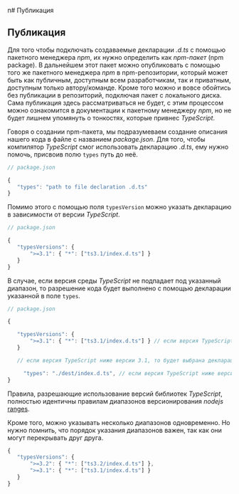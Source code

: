 п# Публикация
## Публикация


Для того чтобы подключать создаваемые декларации *.d.ts* с помощью пакетного менеджера *npm*, их нужно определить как *npm-пакет* (npm package). В дальнейшем этот пакет можно опубликовать с помощью того же пакетного менеджера *npm* в npm-репозитории, который может быть как публичным, доступным всем разработчикам, так и приватным, доступным только автору/команде. Кроме того можно и вовсе обойтись без публикации в репозиторий, подключая пакет с локального диска. Сама публикация здесь рассматриваться не будет, с этим процессом можно ознакомится в документации к пакетному менеджеру *npm*, но не будет лишнем упомянуть о тонкостях, которые привнес *TypeScript*.


Говоря о создании npm-пакета, мы подразумеваем создание описания нашего кода в файле с названием *package.json*. Для того, чтобы компилятор *TypeScript* смог использовать декларацию *.d.ts*, ему нужно помочь, присвоив полю `types` путь до неё.



`````ts
// package.json

{
   "types": "path to file declaration .d.ts"
}
`````

Помимо этого с помощью поля `typesVersion` можно указать декларацию в зависимости от версии *TypeScript*.

`````ts
// package.json

{
   "typesVersions": {
       ">=3.1": { "*": ["ts3.1/index.d.ts"] }
   }
}
`````

В случае, если версия среды *TypeScript* не подпадает под указанный диапазон, то разрешение кода будет выполнено с помощью декларации указанной в поле `types`.

`````ts
// package.json

{

   "typesVersions": {
       ">=3.1": { "*": ["ts3.1/index.d.ts"] } // если версия TypeScript выше либо равна 3.1
   }

   // если версия TypeScript ниже версии 3.1, то будет выбрана декларация указана в поле types

     "types": "./dest/index.d.ts", // если версия TypeScript ниже версии 3.1
}
`````

Правила, разрешающие использование версий библиотек *TypeScript*, полностью идентичны правилам диапазонов версионирования *nodejs* [ranges](https://github.com/npm/node-semver#ranges).

Кроме того, можно указывать несколько диапазонов одновременно. Но нужно помнить, что порядок указания диапазонов важен, так как они могут перекрывать друг друга.

`````ts
{
   "typesVersions": {
       ">=3.2": { "*": ["ts3.2/index.d.ts"] },
       ">=3.1": { "*": ["ts3.1/index.d.ts"] }
   }
}
`````

